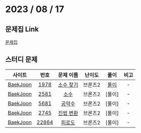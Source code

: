 # 2023 / 08 / 17

## 문제집 Link

[문제집](https://github.com/tony9402/baekjoon/tree/main/math)

## 스터디 문제

|                사이트                |                      번호                      |                     문제 이름                     | 난이도  |                          풀이                          | 비고 |
| :----------------------------------: | :--------------------------------------------: | :-----------------------------------------------: | :-----: | :----------------------------------------------------: | :--: |
| [BaekJoon](https://www.acmicpc.net/) |  [1978](https://www.acmicpc.net/problem/1978)  | [소수 찾기](https://www.acmicpc.net/problem/1978) | 브론즈2 | [풀이](../../../../BaekJoon/Solutions/1978_소수_찾기/) |  -   |
| [BaekJoon](https://www.acmicpc.net/) |  [2581](https://www.acmicpc.net/problem/2581)  |   [소수](https://www.acmicpc.net/problem/2581)    | 브론즈2 |                         [풀이]                         |  -   |
| [BaekJoon](https://www.acmicpc.net/) |  [5681](https://www.acmicpc.net/problem/5681)  |  [공약수](https://www.acmicpc.net/problem/5681)   | 브론즈2 |                         [풀이]                         |  -   |
| [BaekJoon](https://www.acmicpc.net/) |  [2745](https://www.acmicpc.net/problem/2745)  | [진법 변환](https://www.acmicpc.net/problem/2745) | 브론즈2 |                         [풀이]                         |  -   |
| [BaekJoon](https://www.acmicpc.net/) | [22864](https://www.acmicpc.net/problem/22864) |  [피로도](https://www.acmicpc.net/problem/22864)  | 브론즈2 |                         [풀이]                         |  -   |
